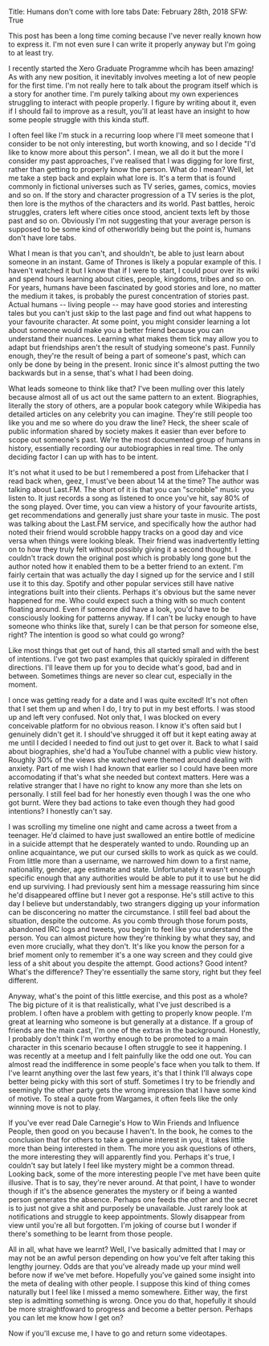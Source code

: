 Title: Humans don't come with lore tabs
Date: February 28th, 2018
SFW: True

This post has been a long time coming because I've never really known how to express it. I'm not even sure I can write it properly anyway but I'm going to at least try.

I recently started the Xero Graduate Programme whcih has been amazing! As with any new position, it inevitably involves meeting a lot of new people for the first time. I'm not really here to talk about the program itself which is a story for another time. I'm purely talking about my own experiences struggling to interact with people properly. I figure by writing about it, even if I should fail to improve as a result, you'll at least have an insight to how some people struggle with this kinda stuff.

I often feel like I'm stuck in a recurring loop where I'll meet someone that I consider to be not only interesting, but worth knowing, and so I decide "I'd like to know more about this person". I mean, we all do it but the more I consider my past approaches, I've realised that I was digging for lore first, rather than getting to properly know the person. What do I mean? Well, let me take a step back and explain what lore is. It's a term that is found commonly in fictional universes such as TV series, games, comics, movies and so on. If the story and character progression of a TV series is the plot, then lore is the mythos of the characters and its world. Past battles, heroic struggles, craters left where cities once stood, ancient texts left by those past and so on. Obviously I'm not suggesting that your average person is supposed to be some kind of otherworldly being but the point is, humans don't have lore tabs.

What I mean is that you can't, and shouldn't, be able to just learn about someone in an instant. Game of Thrones is likely a popular example of this. I haven't watched it but I know that if I were to start, I could pour over its wiki and spend hours learning about cities, people, kingdoms, tribes and so on. For years, humans have been fascinated by good stories and lore, no matter the medium it takes, is probably the purest concentration of stories past. Actual humans -- living people -- may have good stories and interesting tales but you can't just skip to the last page and find out what happens to your favourite character. At some point, you might consider learning a lot about someone would make you a better friend because you can understand their nuances. Learning what makes them tick may allow you to adapt but friendships aren't the result of studying someone's past. Funnily enough, they're the result of being a part of someone's past, which can only be done by being in the present. Ironic since it's almost putting the two backwards but in a sense, that's what I had been doing.

What leads someone to think like that? I've been mulling over this lately because almost all of us act out the same pattern to an extent. Biographies, literally the story of others, are a popular book category while Wikipedia has detailed articles on any celebrity you can imagine. They're still people too like you and me so where do you draw the line? Heck, the sheer scale of public information shared by society makes it easier than ever before to scope out someone's past. We're the most documented group of humans in history, essentially recording our autobiographies in real time. The only deciding factor I can up with has to be intent.

It's not what it used to be but I remembered a post from Lifehacker that I read back when, geez, I must've been about 14 at the time? The author was talking about Last.FM. The short of it is that you can "scrobble" music you listen to. It just records a song as listened to once you've hit, say 80% of the song played. Over time, you can view a history of your favourite artists, get recommendations and generally just share your taste in music. The post was talking about the Last.FM service, and specifically how the author had noted their friend would scrobble happy tracks on a good day and vice versa when things were looking bleak. Their friend was inadvertently letting on to how they truly felt without possibly giving it a second thought. I couldn't track down the original post which is probably long gone but the author noted how it enabled them to be a better friend to an extent. I'm fairly certain that was actually the day I signed up for the service and I still use it to this day. Spotify and other popular services still have native integrations built into their clients. Perhaps it's obvious but the same never happened for me. Who could expect such a thing with so much content floating around. Even if someone did have a look, you'd have to be consciously looking for patterns anyway. If I can't be lucky enough to have someone who thinks like that, surely I can be that person for someone else, right? The intention is good so what could go wrong?

Like most things that get out of hand, this all started small and with the best of intentions. I've got two past examples that quickly spiraled in different directions. I'll leave them up for you to decide what's good, bad and in between. Sometimes things are never so clear cut, especially in the moment.

I once was getting ready for a date and I was quite excited! It's not often that I set them up and when I do, I try to put in my best efforts. I was stood up and left very confused. Not only that, I was blocked on every conceivable platform for no obvious reason. I know it's often said but I genuinely didn't get it. I should've shrugged it off but it kept eating away at me until I decided I needed to find out just to get over it. Back to what I said about biographies, she'd had a YouTube channel with a public view history. Roughly 30% of the views she watched were themed around dealing with anxiety. Part of me wish I had known that earlier so I could have been more accomodating if that's what she needed but context matters. Here was a relative stranger that I have no right to know any more than she lets on personally. I still feel bad for her honestly even though I was the one who got burnt. Were they bad actions to take even though they had good intentions? I honestly can't say.

I was scrolling my timeline one night and came across a tweet from a teenager. He'd claimed to have just swallowed an entire bottle of medicine in a suicide attempt that he desperately wanted to undo. Rounding up an online acquaintance, we put our cursed skills to work as quick as we could. From little more than a username, we narrowed him down to a first name, nationality, gender, age estimate and state. Unfortunately it wasn't enough specific enough that any authorities would be able to put it to use but he did end up surviving. I had previously sent him a message reassuring him since he'd disappeared offline but I never got a response. He's still active to this day I believe but understandably, two strangers digging up your information can be disconcering no matter the circumstance. I still feel bad about the situation, despite the outcome. As you comb through those forum posts, abandoned IRC logs and tweets, you begin to feel like you understand the person. You can almost picture how they're thinking by what they say, and even more crucially, what they don't. It's like you know the person for a brief moment only to remember it's a one way screen and they could give less of a shit about you despite the attempt. Good actions? Good intent? What's the difference? They're essentially the same story, right but they feel different.

Anyway, what's the point of this little exercise, and this post as a whole? The big picture of it is that realistically, what I've just described is a problem. I often have a problem with getting to properly know people. I'm great at learning who someone is but generally at a distance. If a group of friends are the main cast, I'm one of the extras in the background. Honestly, I probably don't think I'm worthy enough to be promoted to a main character in this scenario because I often struggle to see it happening. I was recently at a meetup and I felt painfully like the odd one out. You can almost read the indifference in some people's face when you talk to them. If I've learnt anything over the last few years, it's that I think I'll always cope better being picky with this sort of stuff. Sometimes I try to be friendly and seemingly the other party gets the wrong impression that I have some kind of motive. To steal a quote from Wargames, it often feels like the only winning move is not to play.

If you've ever read Dale Carnegie's How to Win Friends and Influence People, then good on you because I haven't. In the book, he comes to the conclusion that for others to take a genuine interest in you, it takes little more than being interested in them. The more you ask questions of others, the more interesting they will apparently find you. Perhaps it's true, I couldn't say but lately I feel like mystery might be a common thread. Looking back, some of the more interesting people I've met have been quite illusive. That is to say, they're never around. At that point, I have to wonder though if it's the absence generates the mystery or if being a wanted person generates the absence. Perhaps one feeds the other and the secret is to just not give a shit and purposely be unavailable. Just rarely look at notifications and struggle to keep appointments. Slowly disappear from view until you're all but forgotten. I'm joking of course but I wonder if there's something to be learnt from those people.

All in all, what have we learnt? Well, I've basically admitted that I may or may not be an awful person depending on how you've felt after taking this lengthy journey. Odds are that you've already made up your mind well before now if we've met before. Hopefully you've gained some insight into the meta of dealing with other people. I suppose this kind of thing comes naturally but I feel like I missed a memo somewhere. Either way, the first step is admitting something is wrong. Once you do that, hopefully it should be more straightfoward to progress and become a better person. Perhaps you can let me know how I get on?

Now if you'll excuse me, I have to go and return some videotapes.
